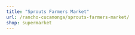 ```yaml
---
title: "Sprouts Farmers Market"
url: /rancho-cucamonga/sprouts-farmers-market/
shop: supermarket
---
```

